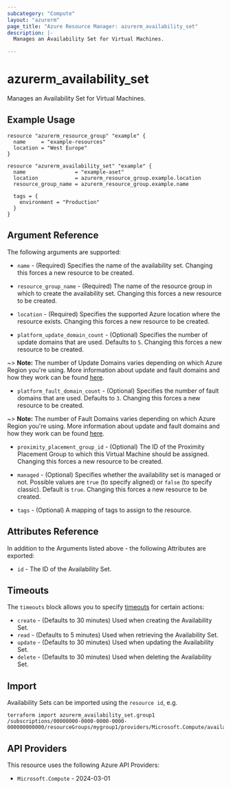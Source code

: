 ```yaml
---
subcategory: "Compute"
layout: "azurerm"
page_title: "Azure Resource Manager: azurerm_availability_set"
description: |-
  Manages an Availability Set for Virtual Machines.

---
```


# azurerm_availability_set

Manages an Availability Set for Virtual Machines.

## Example Usage

```hcl
resource "azurerm_resource_group" "example" {
  name     = "example-resources"
  location = "West Europe"
}

resource "azurerm_availability_set" "example" {
  name                = "example-aset"
  location            = azurerm_resource_group.example.location
  resource_group_name = azurerm_resource_group.example.name

  tags = {
    environment = "Production"
  }
}
```

## Argument Reference

The following arguments are supported:

* `name` - (Required) Specifies the name of the availability set. Changing this forces a new resource to be created.

* `resource_group_name` - (Required) The name of the resource group in which to create the availability set. Changing this forces a new resource to be created.

* `location` - (Required) Specifies the supported Azure location where the resource exists. Changing this forces a new resource to be created.

* `platform_update_domain_count` - (Optional) Specifies the number of update domains that are used. Defaults to `5`. Changing this forces a new resource to be created.

~> **Note:** The number of Update Domains varies depending on which Azure Region you're using. More information about update and fault domains and how they work can be found [here](https://learn.microsoft.com/en-us/azure/virtual-machines/availability-set-overview).

* `platform_fault_domain_count` - (Optional) Specifies the number of fault domains that are used. Defaults to `3`. Changing this forces a new resource to be created.

~> **Note:** The number of Fault Domains varies depending on which Azure Region you're using. More information about update and fault domains and how they work can be found [here](https://learn.microsoft.com/en-us/azure/virtual-machines/availability-set-overview).

* `proximity_placement_group_id` - (Optional) The ID of the Proximity Placement Group to which this Virtual Machine should be assigned. Changing this forces a new resource to be created.

* `managed` - (Optional) Specifies whether the availability set is managed or not. Possible values are `true` (to specify aligned) or `false` (to specify classic). Default is `true`. Changing this forces a new resource to be created.

* `tags` - (Optional) A mapping of tags to assign to the resource.

## Attributes Reference

In addition to the Arguments listed above - the following Attributes are exported:

* `id` - The ID of the Availability Set.

## Timeouts

The `timeouts` block allows you to specify [timeouts](https://developer.hashicorp.com/terraform/language/resources/configure#define-operation-timeouts) for certain actions:

* `create` - (Defaults to 30 minutes) Used when creating the Availability Set.
* `read` - (Defaults to 5 minutes) Used when retrieving the Availability Set.
* `update` - (Defaults to 30 minutes) Used when updating the Availability Set.
* `delete` - (Defaults to 30 minutes) Used when deleting the Availability Set.

## Import

Availability Sets can be imported using the `resource id`, e.g.

```shell
terraform import azurerm_availability_set.group1 /subscriptions/00000000-0000-0000-0000-000000000000/resourceGroups/mygroup1/providers/Microsoft.Compute/availabilitySets/webAvailSet
```

## API Providers
<!-- This section is generated, changes will be overwritten -->
This resource uses the following Azure API Providers:

* `Microsoft.Compute` - 2024-03-01
